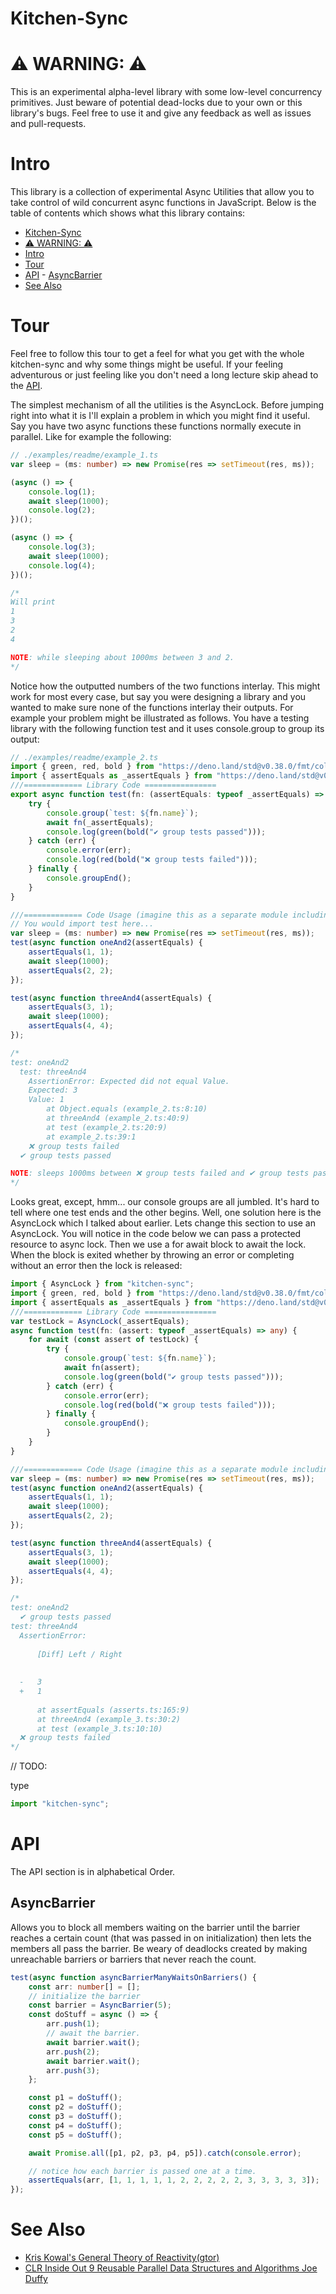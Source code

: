 # Kitchen-Sync

# ⚠️ WARNING: ⚠️

This is an experimental alpha-level library with some low-level concurrency primitives. Just beware of potential dead-locks due to your own or this library's bugs. Feel free to use it and give any feedback as well as issues and pull-requests.

# Intro

This library is a collection of experimental Async Utilities that allow you to take control of wild concurrent async functions in JavaScript. Below is the table of contents which shows what this library contains:

- [Kitchen-Sync](#kitchen-sync)
- [⚠️ WARNING: ⚠️](#%e2%9a%a0%ef%b8%8f-warning-%e2%9a%a0%ef%b8%8f)
- [Intro](#intro)
- [Tour](#tour)
- [API](#api) - [AsyncBarrier](#asyncbarrier)
- [See Also](#see-also)

# Tour

Feel free to follow this tour to get a feel for what you get with the whole kitchen-sync and why some things might be useful. If your feeling adventurous or just feeling like you don't need a long lecture skip ahead to the [API](#api).

The simplest mechanism of all the utilities is the AsyncLock. Before jumping right into what it is I'll explain a problem in which you might find it useful. Say you have two async functions these functions normally execute in parallel. Like for example the following:

```ts
// ./examples/readme/example_1.ts
var sleep = (ms: number) => new Promise(res => setTimeout(res, ms));

(async () => {
	console.log(1);
	await sleep(1000);
	console.log(2);
})();

(async () => {
	console.log(3);
	await sleep(1000);
	console.log(4);
})();

/*
Will print
1
3
2
4

NOTE: while sleeping about 1000ms between 3 and 2.
*/
```

Notice how the outputted numbers of the two functions interlay. This might work for most every case, but say you were designing a library and you wanted to make sure none of the functions interlay their outputs. For example your problem might be illustrated as follows.
You have a testing library with the following function test and it uses console.group to group its output:

```ts
// ./examples/readme/example_2.ts
import { green, red, bold } from "https://deno.land/std@v0.38.0/fmt/colors.ts";
import { assertEquals as _assertEquals } from "https://deno.land/std@v0.38.0/testing/asserts.ts";
///============= Library Code ================
export async function test(fn: (assertEquals: typeof _assertEquals) => any) {
	try {
		console.group(`test: ${fn.name}`);
		await fn(_assertEquals);
		console.log(green(bold("✔ group tests passed")));
	} catch (err) {
		console.error(err);
		console.log(red(bold("❌ group tests failed")));
	} finally {
		console.groupEnd();
	}
}

///============= Code Usage (imagine this as a separate module including the above code) ================
// You would import test here...
var sleep = (ms: number) => new Promise(res => setTimeout(res, ms));
test(async function oneAnd2(assertEquals) {
	assertEquals(1, 1);
	await sleep(1000);
	assertEquals(2, 2);
});

test(async function threeAnd4(assertEquals) {
	assertEquals(3, 1);
	await sleep(1000);
	assertEquals(4, 4);
});

/*
test: oneAnd2
  test: threeAnd4
    AssertionError: Expected did not equal Value.
    Expected: 3
    Value: 1
        at Object.equals (example_2.ts:8:10)
        at threeAnd4 (example_2.ts:40:9)
        at test (example_2.ts:20:9)
        at example_2.ts:39:1
    ❌ group tests failed
  ✔ group tests passed

NOTE: sleeps 1000ms between ❌ group tests failed and ✔ group tests passed.
*/
```

Looks great, except, hmm... our console groups are all jumbled. It's hard to tell where one test ends and the other begins. Well, one solution here is the AsyncLock which I talked about earlier. Lets change this section to use an AsyncLock. You will notice in the code below we can pass a protected resource to async lock. Then we use a for await block to await the lock. When the block is exited whether by throwing an error or completing without an error then the lock is released:

```ts
import { AsyncLock } from "kitchen-sync";
import { green, red, bold } from "https://deno.land/std@v0.38.0/fmt/colors.ts";
import { assertEquals as _assertEquals } from "https://deno.land/std@v0.38.0/testing/asserts.ts";
///============= Library Code ================
var testLock = AsyncLock(_assertEquals);
async function test(fn: (assert: typeof _assertEquals) => any) {
	for await (const assert of testLock) {
		try {
			console.group(`test: ${fn.name}`);
			await fn(assert);
			console.log(green(bold("✔ group tests passed")));
		} catch (err) {
			console.error(err);
			console.log(red(bold("❌ group tests failed")));
		} finally {
			console.groupEnd();
		}
	}
}

///============= Code Usage (imagine this as a separate module including the above code) ================
var sleep = (ms: number) => new Promise(res => setTimeout(res, ms));
test(async function oneAnd2(assertEquals) {
	assertEquals(1, 1);
	await sleep(1000);
	assertEquals(2, 2);
});

test(async function threeAnd4(assertEquals) {
	assertEquals(3, 1);
	await sleep(1000);
	assertEquals(4, 4);
});

/*
test: oneAnd2
  ✔ group tests passed
test: threeAnd4
  AssertionError: 
  
      [Diff] Left / Right
  
  
  -   3
  +   1
  
      at assertEquals (asserts.ts:165:9)
      at threeAnd4 (example_3.ts:30:2)
      at test (example_3.ts:10:10)
  ❌ group tests failed
*/
```

// TODO:

type

```ts
import "kitchen-sync";
```

# API

The API section is in alphabetical Order.

## AsyncBarrier

Allows you to block all members waiting on the barrier until the barrier reaches a certain count (that was passed in on initialization) then lets the members all pass the barrier. Be weary of deadlocks created by making unreachable barriers or barriers that never reach the count.

```ts
test(async function asyncBarrierManyWaitsOnBarriers() {
	const arr: number[] = [];
	// initialize the barrier
	const barrier = AsyncBarrier(5);
	const doStuff = async () => {
		arr.push(1);
		// await the barrier.
		await barrier.wait();
		arr.push(2);
		await barrier.wait();
		arr.push(3);
	};

	const p1 = doStuff();
	const p2 = doStuff();
	const p3 = doStuff();
	const p4 = doStuff();
	const p5 = doStuff();

	await Promise.all([p1, p2, p3, p4, p5]).catch(console.error);

	// notice how each barrier is passed one at a time.
	assertEquals(arr, [1, 1, 1, 1, 1, 2, 2, 2, 2, 2, 3, 3, 3, 3, 3]);
});
```

# See Also

- [Kris Kowal's General Theory of Reactivity(gtor)](https://github.com/kriskowal/gtor/)
- [CLR Inside Out 9 Reusable Parallel Data Structures and Algorithms Joe Duffy](https://web.archive.org/web/20090314035320/http://msdn.microsoft.com/en-us/magazine/cc163427.aspx)
